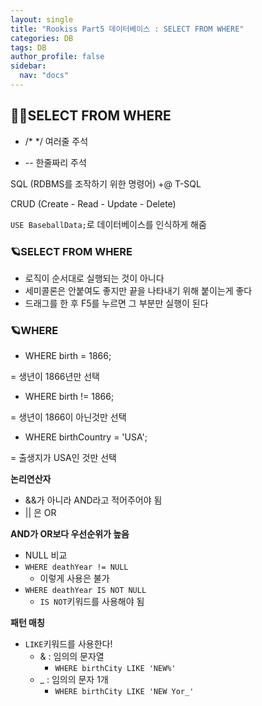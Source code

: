 ```yaml
---
layout: single
title: "Rookiss Part5 데이터베이스 : SELECT FROM WHERE"
categories: DB
tags: DB
author_profile: false
sidebar:
  nav: "docs"
---
```



## 🙇‍♀️SELECT FROM WHERE


- /* */ 여러줄 주석

- -- 한줄짜리 주석


SQL (RDBMS를 조작하기 위한 명령어)
+@ T-SQL


CRUD (Create - Read - Update - Delete)


`USE BaseballData;`로 데이터베이스를 인식하게 해줌

### 🪐SELECT FROM WHERE

* 로직이 순서대로 실행되는 것이 아니다
* 세미콜론은 안붙여도 좋지만 끝을 나타내기 위해 붙이는게 좋다
* 드래그를 한 후 F5를 누르면 그 부분만 실행이 된다



### 🪐WHERE

* WHERE birth = 1866;

= 생년이 1866년만 선택


* WHERE birth != 1866;

= 생년이 1866이 아닌것만 선택


* WHERE birthCountry = 'USA';

= 출생지가 USA인 것만 선택



**논리연산자**
* &&가 아니라 AND라고 적어주어야 됨
* || 은 OR

**AND가 OR보다 우선순위가 높음**

* NULL 비교
* `WHERE deathYear != NULL`
  * 이렇게 사용은 불가
* `WHERE deathYear IS NOT NULL`
  * `IS NOT`키워드를 사용해야 됨



**패턴 매칭**
* `LIKE`키워드를 사용한다!
  * & : 임의의 문자열
    * `WHERE birthCity LIKE 'NEW%'`
  * _ : 임의의 문자 1개
    * `WHERE birthCity LIKE 'NEW Yor_'`
